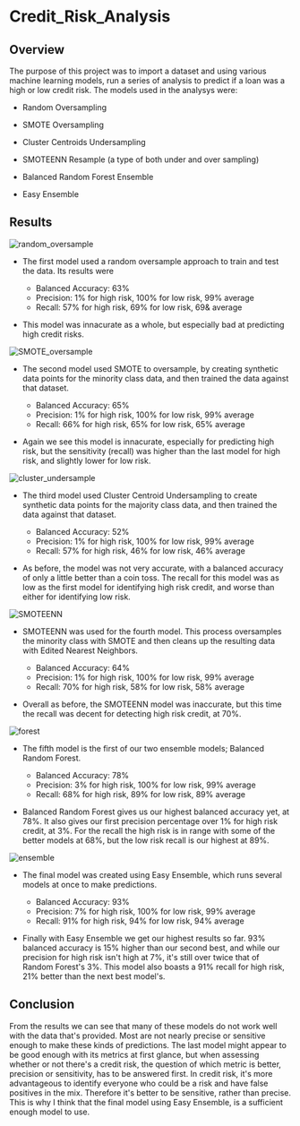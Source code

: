 # Credit_Risk_Analysis


## Overview
The purpose of this project was to import a dataset and using various machine learning models, run a 
series of analysis to predict if a loan was a high or low credit risk. The models used in the analysys were:

* Random Oversampling

* SMOTE Oversampling

* Cluster Centroids Undersampling

* SMOTEENN Resample (a type of both under and over sampling)

* Balanced Random Forest Ensemble

* Easy Ensemble


## Results

![random_oversample](/images/random_oversample.PNG)

* The first model used a random oversample approach to train and test the data. Its results were
 
    * Balanced Accuracy: 63%
    * Precision: 1% for high risk, 100% for low risk, 99% average
    * Recall: 57% for high risk, 69% for low risk, 69& average

* This model was innacurate as a whole, but especially bad at predicting high credit risks.

![SMOTE_oversample](/images/SMOTE_oversample.PNG)

* The second model used SMOTE to oversample, by creating synthetic data points for the minority class data,
  and then trained the data against that dataset.

    * Balanced Accuracy: 65%
    * Precision: 1% for high risk, 100% for low risk, 99% average
    * Recall: 66% for high risk, 65% for low risk, 65% average

* Again we see this model is innacurate, especially for predicting high risk, but the sensitivity (recall)
  was higher than the last model for high risk, and slightly lower for low risk.

![cluster_undersample](/images/cluser_undersample.PNG)

* The third model used Cluster Centroid Undersampling to create synthetic data points for the majority class
  data, and then trained the data against that dataset.

    * Balanced Accuracy: 52%
    * Precision: 1% for high risk, 100% for low risk, 99% average
    * Recall: 57% for high risk, 46% for low risk, 46% average

* As before, the model was not very accurate, with a balanced accuracy of only a little better than a coin toss.
  The recall for this model was as low as the first model for identifying high risk credit, and worse than either
  for identifying low risk.

![SMOTEENN](/images/SMOTEENN.PNG)

* SMOTEENN was used for the fourth model. This process oversamples the minority class with SMOTE and then cleans up
  the resulting data with Edited Nearest Neighbors.

    * Balanced Accuracy: 64%
    * Precision: 1% for high risk, 100% for low risk, 99% average
    * Recall: 70% for high risk, 58% for low risk, 58% average

* Overall as before, the SMOTEENN model was inaccurate, but this time the recall was decent for detecting
  high risk credit, at 70%.

![forest](/images/forest.PNG)

* The fifth model is the first of our two ensemble models; Balanced Random Forest.

    * Balanced Accuracy: 78%
    * Precision: 3% for high risk, 100% for low risk, 99% average
    * Recall: 68% for high risk, 89% for low risk, 89% average

* Balanced Random Forest gives us our highest balanced accuracy yet, at 78%. It also gives our first 
 precision percentage over 1% for high risk credit, at 3%. For the recall the high risk is in range with
 some of the better models at 68%, but the low risk recall is our highest at 89%.

![ensemble](/images/ensemble.PNG)

* The final model was created using Easy Ensemble, which runs several models at once to make predictions.

    * Balanced Accuracy: 93%
    * Precision: 7% for high risk, 100% for low risk, 99% average
    * Recall: 91% for high risk, 94% for low risk, 94% average

* Finally with Easy Ensemble we get our highest results so far. 93% balanced accuracy is 15% higher than our second best,
  and while our precision for high risk isn't high at 7%, it's still over twice that of Random Forest's 3%. This model 
  also boasts a 91% recall for high risk, 21% better than the next best model's.

## Conclusion

From the results we can see that many of these models do not work well with the data that's provided. Most are not nearly
precise or sensitive enough to make these kinds of predictions. The last model might appear to be good enough with its 
metrics at first glance, but when assessing whether or not there's a credit risk, the question of which metric is better,
precision or sensitivity, has to be answered first. In credit risk, it's more advantageous to identify everyone who could be a 
risk and have false positives in the mix. Therefore it's better to be sensitive, rather than precise. This is why I think that
the final model using Easy Ensemble, is a sufficient enough model to use.

